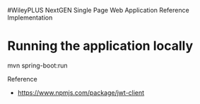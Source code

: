 #WileyPLUS NextGEN Single Page Web Application Reference Implementation

# Running the application locally
   mvn spring-boot:run



Reference
 * https://www.npmjs.com/package/jwt-client